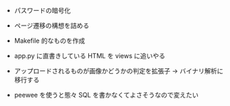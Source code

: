 - パスワードの暗号化

* ページ遷移の構想を詰める

- Makefile 的なものを作成

* app.py に直書きしている HTML を views に追いやる

* アップロードされるものが画像かどうかの判定を拡張子 → バイナリ解析に移行する

* peewee を使うと態々 SQL を書かなくてよさそうなので変えたい
